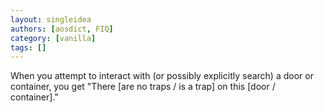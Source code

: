 ```yaml
---
layout: singleidea
authors: [aosdict, FIQ]
category: [vanilla]
tags: []
---
```

When you attempt to interact with (or possibly explicitly search) a door or container, you get "There [are no traps / is a trap] on this [door / container]."
